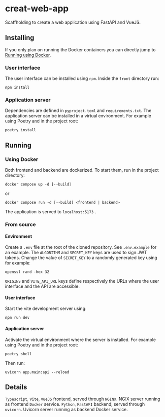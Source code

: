 # creat-web-app

Scaffholding to create a web application using FastAPI and VueJS.

## Installing

If you only plan on running the Docker containers you can directly jump to [Running using Docker](#using-docker).

### User interface

The user interface can be installed using `npm`. Inside the `front` directory run:
```commandline
npm install
```
### Application server

Dependencies are defined in `pyproject.toml` and `requirements.txt`.
The application server can be installed in a virtual environment. For example using Poetry and in the project root:
```commandline
poetry install
```

## Running

### Using Docker
Both frontend and backend are dockerized. To start them, run in the project directory:
```commandline
docker compose up -d [--build]
```
or
```commandline
docker compose run -d [--build] <frontend | backend>
```
The application is served to `localhost:5173` .

### From source

#### Environment
Create a `.env` file at the root of the cloned repository. See `.env.example` for an example.
The `ALGORITHM` and `SECRET_KEY` keys are used to sign JWT tokens.
Change the value of `SECRET_KEY` to a randomly generated key using for example:
```commandline
openssl rand -hex 32
```
`ORIGINS` and `VITE_API_URL` keys define respectively the URLs where the user interface and the API are accessible.

#### User interface

Start the vite development server using:
```commandline
npm run dev
```

#### Application server
Activate the virtual environment where the server is installed. For example using Poetry and in the project root:
```commandline
poetry shell
```
Then run:
```commandline
uvicorn app.main:api --reload
```

## Details

`Typescript`, `Vite`, `VueJS` frontend, served through `NGINX`. NGIX server running as frontend `Docker` service.
`Python`, `FastAPI` backend, served through `uvicorn`. Uvicorn server running as backend Docker service.
